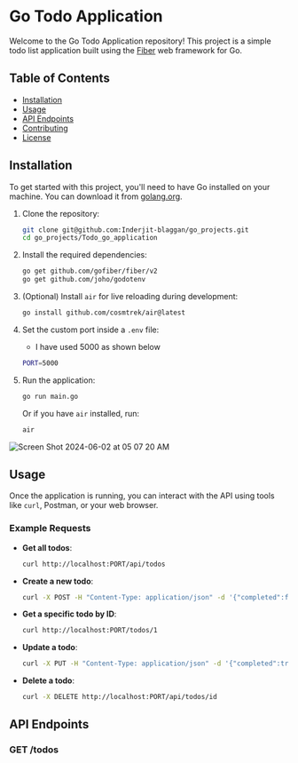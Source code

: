 # Go Todo Application

Welcome to the Go Todo Application repository! This project is a simple todo list application built using the [Fiber](https://gofiber.io/) web framework for Go.

## Table of Contents

- [Installation](#installation)
- [Usage](#usage)
- [API Endpoints](#api-endpoints)
- [Contributing](#contributing)
- [License](#license)

## Installation

To get started with this project, you'll need to have Go installed on your machine. You can download it from [golang.org](https://golang.org/dl/).

1. Clone the repository:

    ```sh
    git clone git@github.com:Inderjit-blaggan/go_projects.git
    cd go_projects/Todo_go_application
    ```

2. Install the required dependencies:

    ```sh
    go get github.com/gofiber/fiber/v2
    go get github.com/joho/godotenv
    ```

3. (Optional) Install `air` for live reloading during development:

    ```sh
    go install github.com/cosmtrek/air@latest
    ```
4. Set the custom port inside a `.env` file:
   - I have used 5000 as shown below
   
    ```sh
    PORT=5000
    ```

5. Run the application:

    ```sh
    go run main.go
    ```

    Or if you have `air` installed, run:

    ```sh
    air
    ```
![Screen Shot 2024-06-02 at 05 07 20 AM](https://github.com/Inderjit-blaggan/go_projects/assets/73047852/4f5f7d91-80fa-4ca7-8848-9d202a2d1b7a)

## Usage

Once the application is running, you can interact with the API using tools like `curl`, Postman, or your web browser.

### Example Requests

- **Get all todos**:

    ```sh
    curl http://localhost:PORT/api/todos
    ```

- **Create a new todo**:

    ```sh
    curl -X POST -H "Content-Type: application/json" -d '{"completed":false,"body":"Learn Go Fiber"}' http://localhost:PORT/api/todos
    ```

- **Get a specific todo by ID**:

    ```sh
    curl http://localhost:PORT/todos/1
    ```

- **Update a todo**:

    ```sh
    curl -X PUT -H "Content-Type: application/json" -d '{"completed":true,"body":"Learn Go Fiber Updated"}' http://localhost:PORT/api/todos/id
    ```

- **Delete a todo**:

    ```sh
    curl -X DELETE http://localhost:PORT/api/todos/id
    ```

## API Endpoints

### GET /todos

